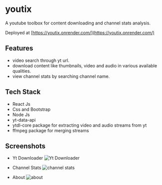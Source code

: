 # youtix
A youtube toolbox for content downloading and channel stats analysis.

Deployed at [https://youtix.onrender.com/](https://youtix.onrender.com/)

## Features
* video search through yt url.
* download content like thumbnails, video and audio in various available qualities.
* view channel stats by searching channel name.

## Tech Stack
- React Js
- Css and Bootstrap
- Node Js
- yt-data-api
- ytdl-core package for extracting video and audio streams from yt
- ffmpeg package for merging streams

## Screenshots
* Yt Downloader
![Yt Downloader](https://github.com/itsyashpal2021/youtix/assets/89623554/1622b4b7-a4bb-4419-984a-d67678ff20c0)

* Channel Stats
![channel stats](https://github.com/itsyashpal2021/youtix/assets/89623554/252f1e04-80ff-479a-b7c4-497a658fc1b3)

* About
![about](https://github.com/itsyashpal2021/youtix/assets/89623554/59140398-b142-4835-a617-3939d923f94a)
